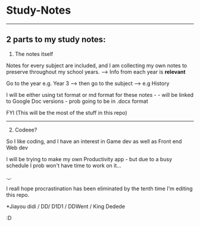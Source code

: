 # Study-Notes
---
2 parts to my study notes:
---
1. The notes itself

Notes for every subject are included, and I am collecting my own notes to preserve throughout my school years. --> Info from each year is **relevant**

Go to the year e.g. Year 3 --> then go to the subject --> e.g History

I will be either using txt format or md format for these notes - - will be linked to Google Doc versions - prob going to be in .docx format

FYI (This will be the most of the stuff in this repo)

---

2. Codeee?

So I like coding, and I have an interest in Game dev as well as Front end Web dev

I will be trying to make my own Productivity app - but due to a busy schedule I prob won't have time to work on it...

._.

I reall hope procrastination has been eliminated by the tenth time I'm editing this repo.

*Jiayou didi / DD/ D1D1 / DDWent / King Dedede

:D


